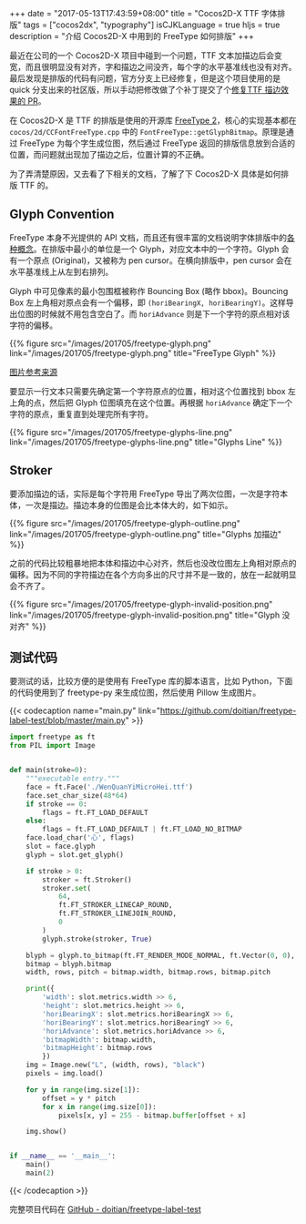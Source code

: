 +++
date = "2017-05-13T17:43:59+08:00"
title = "Cocos2D-X TTF 字体排版"
tags = ["cocos2dx", "typography"]
isCJKLanguage = true
hljs = true
description = "介绍 Cocos2D-X 中用到的 FreeType 如何排版"
+++

最近在公司的一个 Cocos2D-X 项目中碰到一个问题，TTF 文本加描边后会变宽，而且很明显没有对齐，字和描边之间没齐，每个字的水平基准线也没有对齐。最后发现是排版的代码有问题，官方分支上已经修复，但是这个项目使用的是 quick 分支出来的社区版，所以手动把修改做了个补丁提交了个[修复TTF 描边效果的 PR](https://github.com/u0u0/Quick-Cocos2dx-Community/pull/76)。

在 Cocos2D-X 是 TTF 的排版是使用的开源库 [FreeType 2](https://www.freetype.org/freetype2/docs/documentation.html)，核心的实现基本都在 `cocos/2d/CCFontFreeType.cpp` 中的 `FontFreeType::getGlyphBitmap`。原理是通过 FreeType 为每个字生成位图，然后通过 FreeType 返回的排版信息放到合适的位置，而问题就出现加了描边之后，位置计算的不正确。

为了弄清楚原因，又去看了下相关的文档，了解了下 Cocos2D-X 具体是如何排版 TTF 的。

<!--more-->

## Glyph Convention

FreeType 本身不光提供的 API 文档，而且还有很丰富的文档说明字体排版中的[各种概念](https://www.freetype.org/freetype2/docs/glyphs/index.html)。在排版中最小的单位是一个 Glyph，对应文本中的一个字符。Glyph 会有一个原点 (Original)，又被称为 pen cursor。在横向排版中，pen cursor 会在水平基准线上从左到右排列。

Glyph 中可见像素的最小包围框被称作 Bouncing Box (略作 bbox)。Bouncing Box 左上角相对原点会有一个偏移，即 `(horiBearingX, horiBearingY)`。这样导出位图的时候就不用包含空白了。而 `horiAdvance` 则是下一个字符的原点相对该字符的偏移。

{{% figure src="/images/201705/freetype-glyph.png" link="/images/201705/freetype-glyph.png" title="FreeType Glyph" %}}

[图片参考来源](https://www.freetype.org/freetype2/docs/glyphs/glyphs-3.html)

要显示一行文本只需要先确定第一个字符原点的位置，相对这个位置找到 bbox 左上角的点，然后把 Glyph 位图填充在这个位置。再根据 `horiAdvance` 确定下一个字符的原点，重复直到处理完所有字符。

{{% figure src="/images/201705/freetype-glyphs-line.png" link="/images/201705/freetype-glyphs-line.png" title="Glyphs Line" %}}

## Stroker

要添加描边的话，实际是每个字符用 FreeType 导出了两次位图，一次是字符本体，一次是描边。描边本身的位图是会比本体大的，如下如示。

{{% figure src="/images/201705/freetype-glyph-outline.png" link="/images/201705/freetype-glyph-outline.png" title="Glyphs 加描边" %}}

之前的代码比较粗暴地把本体和描边中心对齐，然后也没改位图左上角相对原点的偏移。因为不同的字符描边在各个方向多出的尺寸并不是一致的，放在一起就明显会不齐了。

{{% figure src="/images/201705/freetype-glyph-invalid-position.png" link="/images/201705/freetype-glyph-invalid-position.png" title="Glyph 没对齐" %}}

## 测试代码

要测试的话，比较方便的是使用有 FreeType 库的脚本语言，比如 Python，下面的代码使用到了 freetype-py 来生成位图，然后使用 Pillow 生成图片。

{{< codecaption name="main.py" link="https://github.com/doitian/freetype-label-test/blob/master/main.py" >}}

``` python
import freetype as ft
from PIL import Image


def main(stroke=0):
    """executable entry."""
    face = ft.Face('./WenQuanYiMicroHei.ttf')
    face.set_char_size(48*64)
    if stroke == 0:
        flags = ft.FT_LOAD_DEFAULT
    else:
        flags = ft.FT_LOAD_DEFAULT | ft.FT_LOAD_NO_BITMAP
    face.load_char('心', flags)
    slot = face.glyph
    glyph = slot.get_glyph()

    if stroke > 0:
        stroker = ft.Stroker()
        stroker.set(
            64,
            ft.FT_STROKER_LINECAP_ROUND,
            ft.FT_STROKER_LINEJOIN_ROUND,
            0
        )
        glyph.stroke(stroker, True)

    blyph = glyph.to_bitmap(ft.FT_RENDER_MODE_NORMAL, ft.Vector(0, 0), True)
    bitmap = blyph.bitmap
    width, rows, pitch = bitmap.width, bitmap.rows, bitmap.pitch

    print({
        'width': slot.metrics.width >> 6,
        'height': slot.metrics.height >> 6,
        'horiBearingX': slot.metrics.horiBearingX >> 6,
        'horiBearingY': slot.metrics.horiBearingY >> 6,
        'horiAdvance': slot.metrics.horiAdvance >> 6,
        'bitmapWidth': bitmap.width,
        'bitmapHeight': bitmap.rows
        })
    img = Image.new("L", (width, rows), "black")
    pixels = img.load()

    for y in range(img.size[1]):
        offset = y * pitch
        for x in range(img.size[0]):
            pixels[x, y] = 255 - bitmap.buffer[offset + x]

    img.show()


if __name__ == '__main__':
    main()
    main(2)
```

{{< /codecaption >}}

完整项目代码在 [GitHub - doitian/freetype-label-test](https://github.com/doitian/freetype-label-test)
